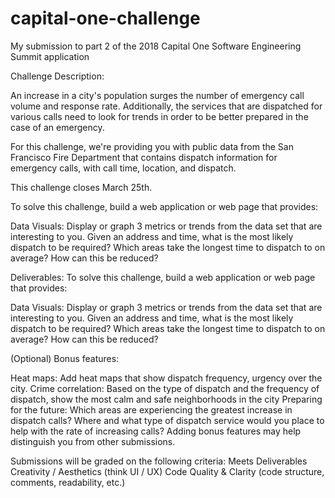 # capital-one-challenge
My submission to part 2 of the 2018 Capital One Software Engineering Summit application

Challenge Description:

An increase in a city's population surges the number of emergency call volume and response rate. 
Additionally, the services that are dispatched for various calls need to look for trends in order 
to be better prepared in the case of an emergency.

For this challenge, we're providing you with public data from the San Francisco Fire Department 
that contains dispatch information for emergency calls, with call time, location, and dispatch.

This challenge closes March 25th. 

To solve this challenge, build a web application or web page that provides:

Data Visuals: Display or graph 3 metrics or trends from the data set that are interesting to you.
Given an address and time, what is the most likely dispatch to be required?
Which areas take the longest time to dispatch to on average? How can this be reduced?

Deliverables:
To solve this challenge, build a web application or web page that provides:

  Data Visuals: Display or graph 3 metrics or trends from the data set that are interesting to you.
  Given an address and time, what is the most likely dispatch to be required?
  Which areas take the longest time to dispatch to on average? How can this be reduced?

(Optional) Bonus features:

Heat maps: Add heat maps that show dispatch frequency, urgency over the city.
Crime correlation: Based on the type of dispatch and the frequency of dispatch, show the most calm and safe neighborhoods in the city
Preparing for the future: Which areas are experiencing the greatest increase in dispatch calls? Where and what type of dispatch service would you place to help with the rate of increasing calls?
Adding bonus features may help distinguish you from other submissions.

Submissions will be graded on the following criteria:
Meets Deliverables
Creativity / Aesthetics (think UI / UX)
Code Quality & Clarity (code structure, comments, readability, etc.)
